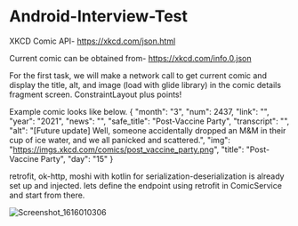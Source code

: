 # Android-Interview-Test

XKCD Comic API- https://xkcd.com/json.html

Current comic can be obtained from- https://xkcd.com/info.0.json

For the first task, we will make a network call to get current comic and display the title, alt, and image (load with glide library) in the comic details fragment screen. ConstraintLayout plus points!

Example comic looks like below. 
{
  "month": "3", 
  "num": 2437, 
  "link": "", 
  "year": "2021", 
  "news": "", 
  "safe_title": "Post-Vaccine Party", 
  "transcript": "", 
  "alt": "[Future update] Well, someone accidentally dropped an M&M in their cup of ice water, and we all panicked and scattered.", 
  "img": "https://imgs.xkcd.com/comics/post_vaccine_party.png", 
  "title": "Post-Vaccine Party",
  "day": "15"
}

retrofit, ok-http, moshi with kotlin for serialization-deserialization is already set up and injected.
lets define the endpoint using retrofit in ComicService and start from there.

![Screenshot_1616010306](https://user-images.githubusercontent.com/51245997/111528686-d74c8780-8737-11eb-879f-e803d684d5ba.png)




